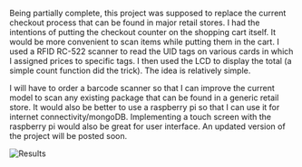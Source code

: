 Being partially complete, this project was supposed to replace the current checkout process that can be found in major retail stores. 
I had the intentions of putting the checkout counter on the shopping cart itself. It would be more convenient to scan items while putting them in the cart. 
I used a RFID RC-522 scanner to read the UID tags on various cards in which I assigned prices to specific tags. 
I then used the LCD to display the total (a simple count function did the trick). The idea is relatively simple. 



I will have to order a barcode scanner so that I can improve the current model to scan any existing package that can be found in a generic retail store. 
It would also be better to use a raspberry pi so that I can use it for internet connectivity/mongoDB. 
Implementing a touch screen with the raspberry pi would also be great for user interface. An updated version of the project will be posted soon. 

![Results](https://tareqassi.com/bundles/imageedit_3_2923250167.jpg)
